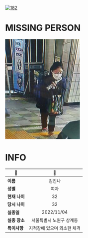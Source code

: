 [![182](https://img.shields.io/badge/%EC%8B%A4%EC%A2%85%EC%8B%A0%EA%B3%A0%EB%8A%94%20%EA%B5%AD%EB%B2%88%EC%97%86%EC%9D%B4-182-blue)](http://safe182.go.kr/index.do)

# MISSING PERSON

<img src="./missing_person.jpg">

# INFO

|🔑|💎|
|--|:--:|
|**이름**|김진나|
|**성별**|여자|
|**현재 나이**|32|
|**당시 나이**|32|
|**실종일**|2022/11/04|
|**실종 장소**|서울특별시 노원구 상계동 |
|**특이사항**|지적장애 있으며 외소한 체격|
